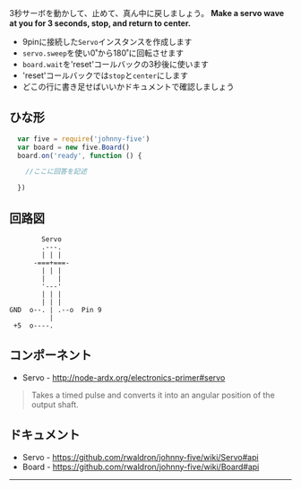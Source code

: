 3秒サーボを動かして、止めて、真ん中に戻しましょう。
__Make a servo wave at you for 3 seconds, stop, and return to center.__

- 9pinに接続した`Servo`インスタンスを作成します
- `servo.sweep`を使い0˚から180˚に回転させます
- `board.wait`を'reset'コールバックの3秒後に使います
- 'reset'コールバックでは`stop`と`center`にします
- どこの行に書き足せばいいかドキュメントで確認しましょう

## ひな形

```js
  var five = require('johnny-five')
  var board = new five.Board()
  board.on('ready', function () {

    //ここに回答を記述

  })
```

## 回路図

```
        Servo
        .---.
        | | |
      -===+===-
        | | |
        |   |
        '---'
        | | |
        | | |
GND  o--. | .--o  Pin 9
          |
 +5  o----.

```

## コンポーネント

- Servo - http://node-ardx.org/electronics-primer#servo

> Takes a timed pulse and converts it into an angular position of the output shaft.

## ドキュメント

- Servo - https://github.com/rwaldron/johnny-five/wiki/Servo#api
- Board - https://github.com/rwaldron/johnny-five/wiki/Board#api

---
